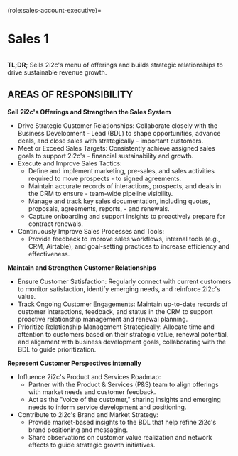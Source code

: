 (role:sales-account-executive)=
# Sales 1

```{role} Sales Account Executive

```

**TL;DR;** Sells 2i2c's menu of offerings and builds strategic relationships to drive sustainable revenue growth.

## AREAS OF RESPONSIBILITY

**Sell 2i2c's Offerings and Strengthen the Sales System**

-   Drive Strategic Customer Relationships: Collaborate closely with the Business Development - Lead (BDL) to shape opportunities, advance deals, and close sales with strategically - important customers.
-   Meet or Exceed Sales Targets: Consistently achieve assigned sales goals to support 2i2c's - financial sustainability and growth.
-   Execute and Improve Sales Tactics:
    -   Define and implement marketing, pre-sales, and sales activities required to move prospects - to signed agreements.
    -   Maintain accurate records of interactions, prospects, and deals in the CRM to ensure - team-wide pipeline visibility.
    -   Manage and track key sales documentation, including quotes, proposals, agreements, reports, - and renewals.
    -   Capture onboarding and support insights to proactively prepare for contract renewals.
-   Continuously Improve Sales Processes and Tools:
    -   Provide feedback to improve sales workflows, internal tools (e.g., CRM, Airtable), and goal-setting practices to increase efficiency and effectiveness.

**Maintain and Strengthen Customer Relationships**

-   Ensure Customer Satisfaction: Regularly connect with current customers to monitor satisfaction, identify emerging needs, and reinforce 2i2c's value.
-   Track Ongoing Customer Engagements: Maintain up-to-date records of customer interactions, feedback, and status in the CRM to support proactive relationship management and renewal planning.
-   Prioritize Relationship Management Strategically: Allocate time and attention to customers based on their strategic value, renewal potential, and alignment with business development goals, collaborating with the BDL to guide prioritization.

**Represent Customer Perspectives internally**

-   Influence 2i2c's Product and Services Roadmap:
    -   Partner with the Product & Services (P&S) team to align offerings with market needs and customer feedback.
    -   Act as the "voice of the customer," sharing insights and emerging needs to inform service development and positioning.
-   Contribute to 2i2c's Brand and Market Strategy:
    -   Provide market-based insights to the BDL that help refine 2i2c's brand positioning and messaging.
    -   Share observations on customer value realization and network effects to guide strategic growth initiatives.
